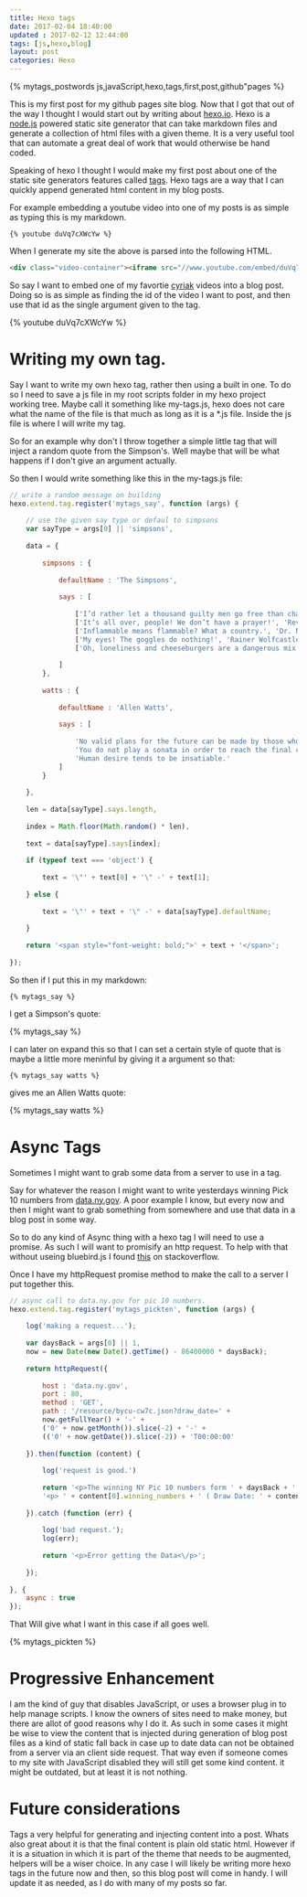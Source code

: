 ```yaml
---
title: Hexo tags
date: 2017-02-04 18:40:00
updated : 2017-02-12 12:44:00
tags: [js,hexo,blog]
layout: post
categories: Hexo
---
```


{% mytags_postwords js,javaScript,hexo,tags,first,post,github&#34;pages %}

This is my first post for my github pages site blog. Now that I got that out of the way I thought I would start out by writing about [hexo.io](https://hexo.io). Hexo is a [node.js](https://nodejs.org) powered static site generator that can take markdown files and generate a collection of html files with a given theme. It is a very useful tool that can automate a great deal of work that would otherwise be hand coded.


Speaking of hexo I thought I would make my first post about one of the static site generators features called [tags](https://hexo.io/api/tag.html). Hexo tags are a way that I can quickly append generated html content in my blog posts.

<!-- more -->


For example embedding a youtube video into one of my posts is as simple as typing this is my markdown.

```
{% youtube duVq7cXWcYw %}
```

When I generate my site the above is parsed into the following HTML.

```html
<div class="video-container"><iframe src="//www.youtube.com/embed/duVq7cXWcYw" frameborder="0" allowfullscreen></iframe></div>
```

So say I want to embed one of my favortie [cyriak](https://www.youtube.com/channel/UC9Ntx-EF3LzKY1nQ5rTUP2g) videos into a blog post. Doing so is as simple as finding the id of the video I want to post, and then use that id as the single argument given to the tag.

{% youtube duVq7cXWcYw %}

# Writing my own tag.

Say I want to write my own hexo tag, rather then using a built in one. To do so I need to save a js file in my root scripts folder in my hexo project working tree. Maybe call it something like my-tags.js, hexo does not care what the name of the file is that much as long as it is a *.js file. Inside the js file is where I will write my tag.

So for an example why don't I throw together a simple little tag that will inject a random quote from the Simpson's. Well maybe that will be what happens if I don't give an argument actually.

So then I would write something like this in the my-tags.js file:

```js
// write a random message on building
hexo.extend.tag.register('mytags_say', function (args) {
 
    // use the given say type or defaul to simpsons
    var sayType = args[0] || 'simpsons',
 
    data = {
 
        simpsons : {
 
            defaultName : 'The Simpsons',
 
            says : [
 
                ['I’d rather let a thousand guilty men go free than chase after them.', 'Chief Wiggum'],
                ['It’s all over, people! We don’t have a prayer!', 'Reverend Lovejoy'],
                ['Inflammable means flammable? What a country.', 'Dr. Nick Riviera'],
                ['My eyes! The goggles do nothing!', 'Rainer Wolfcastle'],
                ['Oh, loneliness and cheeseburgers are a dangerous mix.', 'Comic Book Guy']
 
            ]
        },
 
        watts : {
 
            defaultName : 'Allen Watts',
 
            says : [
 
                'No valid plans for the future can be made by those who have no capacity for living now. ',
                'You do not play a sonata in order to reach the final chord, and if the meanings of things were simply in ends, composers would write nothing but finales.',
                'Human desire tends to be insatiable.'
            ]
        }
 
    },
 
    len = data[sayType].says.length,
 
    index = Math.floor(Math.random() * len),
 
    text = data[sayType].says[index];
 
    if (typeof text === 'object') {
 
        text = '\"' + text[0] + '\" -' + text[1];
 
    } else {
 
        text = '\"' + text + '\" -' + data[sayType].defaultName;
 
    }
 
    return '<span style="font-weight: bold;">' + text + '</span>';
 
});
```

So then if I put this in my markdown:

```
{% mytags_say %}
```

I get a Simpson's quote:

{% mytags_say %}

I can later on expand this so that I can set a certain style of quote that is maybe a little more meninful by giving it a argument so that:

```
{% mytags_say watts %}
```

gives me an Allen Watts quote:

{% mytags_say watts %}

# Async Tags

Sometimes I might want to grab some data from a server to use in a tag.

Say for whatever the reason I might want to write yesterdays winning Pick 10 numbers from [data.ny.gov](https://data.ny.gov). A poor example I know, but every now and then I might want to grab something from somewhere and use that data in a blog post in some way. 

So to do any kind of Async thing with a hexo tag I will need to use a promise. As such I will want to promisify an http request. To help with that without useing bluebird.js I found [this](http://stackoverflow.com/questions/38533580/nodejs-how-to-promisify-http-request-reject-got-called-two-times) on stackoverflow.

Once I have my httpRequest promise method to make the call to a server I put together this.

```js
// async call to data.ny.gov for pic 10 numbers.
hexo.extend.tag.register('mytags_pickten', function (args) {
 
    log('making a request...');
 
    var daysBack = args[0] || 1,
    now = new Date(new Date().getTime() - 86400000 * daysBack);
 
    return httpRequest({
 
        host : 'data.ny.gov',
        port : 80,
        method : 'GET',
        path : '/resource/bycu-cw7c.json?draw_date=' +
        now.getFullYear() + '-' +
        ('0' + now.getMonth()).slice(-2) + '-' +
        (('0' + now.getDate()).slice(-2)) + 'T00:00:00'
 
    }).then(function (content) {
 
        log('request is good.')
 
        return '<p>The winning NY Pic 10 numbers form ' + daysBack + ' days back from ' + now + ' is: <\/p>' +
        '<p> ' + content[0].winning_numbers + ' ( Draw Date: ' + content[0].draw_date + ' )<\/p>';
 
    }).catch (function (err) {
 
        log('bad request.');
        log(err);
 
        return '<p>Error getting the Data<\/p>';
 
    });
 
}, {
    async : true
});
```

That Will give what I want in this case if all goes well.

{% mytags_pickten %}

# Progressive Enhancement

I am the kind of guy that disables JavaScript, or uses a browser plug in to help manage scripts. I know the owners of sites need to make money, but there are allot of good reasons why I do it. As such in some cases it might be wise to view the content that is injected during generation of blog post files as a kind of static fall back in case up to date data can not be obtained from a server via an client side request. That way even if someone comes to my site with JavaScript disabled they will still get some kind content. it might be outdated, but at least it is not nothing.

# Future considerations

Tags a very helpful for generating and injecting content into a post. Whats also great about it is that the final content is plain old static html. However if it is a situation in which it is part of the theme that needs to be augmented, helpers will be a wiser choice. In any case I will likely be writing more hexo tags in the future now and then, so this blog post will come in handy. I will update it as needed, as I do with many of my posts so far.


